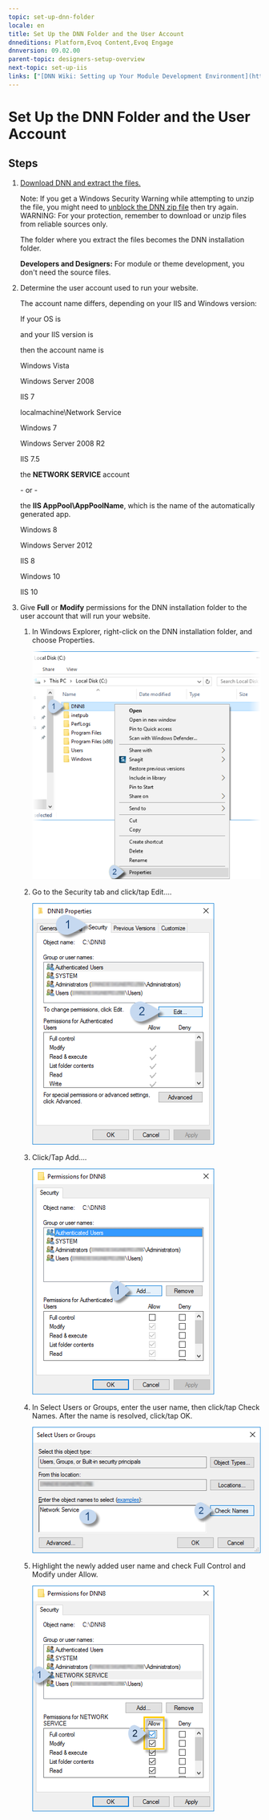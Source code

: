 ```yaml
---
topic: set-up-dnn-folder
locale: en
title: Set Up the DNN Folder and the User Account
dnneditions: Platform,Evoq Content,Evoq Engage
dnnversion: 09.02.00
parent-topic: designers-setup-overview
next-topic: set-up-iis
links: ["[DNN Wiki: Setting up Your Module Development Environment](http://www.dnnsoftware.com/wiki/setting-up-your-module-development-environment)","[Setting up your DotNetNuke Module Development Environment by Chris Hammond](http://www.christoc.com/Tutorials/All-Tutorials/aid/1)","[DNN Community Blog: Installing DNN by Clinton Patterson](http://www.dnnsoftware.com/community-blog/cid/155070/installing-dnn)","[Microsoft blog: How to: Unblock a downloaded file to avoid security warnings](https://blogs.msdn.microsoft.com/delay/p/unblockingdownloadedfile/)"]
---
```


# Set Up the DNN Folder and the User Account

## Steps

1.  [Download DNN and extract the files.](http://www.dnnsoftware.com/community/download/)
    
    Note: If you get a Windows Security Warning while attempting to unzip the file, you might need to [unblock the DNN zip file](https://blogs.msdn.microsoft.com/delay/p/unblockingdownloadedfile/) then try again. WARNING: For your protection, remember to download or unzip files from reliable sources only.
    
    The folder where you extract the files becomes the DNN installation folder.
    
    **Developers and Designers:** For module or theme development, you don't need the source files.
    
2.  Determine the user account used to run your website.
    
    The account name differs, depending on your IIS and Windows version:
    
      
    
    If your OS is
    
    and your IIS version is
    
    then the account name is
    
    Windows Vista
    
    Windows Server 2008
    
    IIS 7
    
    localmachine\\Network Service
    
    Windows 7
    
    Windows Server 2008 R2
    
    IIS 7.5
    
    the **NETWORK SERVICE** account
    
    \- or -
    
    the **IIS AppPool\\AppPoolName**, which is the name of the automatically generated app.
    
    Windows 8
    
    Windows Server 2012
    
    IIS 8
    
    Windows 10
    
    IIS 10
    
3.  Give **Full** or **Modify** permissions for the DNN installation folder to the user account that will run your website.
    1.  In Windows Explorer, right-click on the DNN installation folder, and choose Properties.
        
          
        
        ![Right-click on the DNN folder and choose Properties](img/scr-FolderPerms-1.png)
        
          
        
    2.  Go to the Security tab and click/tap Edit....
        
          
        
        ![In the Security tab, click/tap Edit...](img/scr-FolderPerms-2.png)
        
          
        
    3.  Click/Tap Add....
        
          
        
        ![Click/Tap Add...](img/scr-FolderPerms-3.png)
        
          
        
    4.  In Select Users or Groups, enter the user name, then click/tap Check Names. After the name is resolved, click/tap OK.
        
          
        
        ![In Select Users or Groups, enter the user name, then click/tap Check Names.](img/scr-FolderPerms-5a.png)
        
          
        
    5.  Highlight the newly added user name and check Full Control and Modify under Allow.
        
          
        
        ![Highlight the newly added user name and check Full Control and Modify under Allow.](img/scr-FolderPerms-6.png)